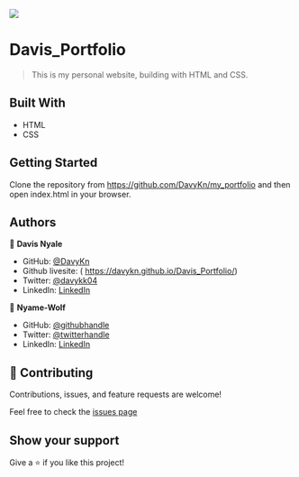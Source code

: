 ![](https://img.shields.io/badge/Microverse-blueviolet)

# Davis_Portfolio

> This is my personal website, building with HTML and CSS.

## Built With

- HTML
- CSS

## Getting Started

Clone the repository from https://github.com/DavyKn/my_portfolio
and then open index.html in your browser.

## Authors

👤 **Davis Nyale**

- GitHub: [@DavyKn](https://github.com/DavyKn)
- Github livesite: ( https://davykn.github.io/Davis_Portfolio/)
- Twitter: [@davykk04](https://twitter.com/davykk04)
- LinkedIn: [LinkedIn](https://www.linkedin.com/in/davis-katana-246600159/)

👤 **Nyame-Wolf**

- GitHub: [@githubhandle](https://github.com/Nyame-Wolf/)
- Twitter: [@twitterhandle](https://twitter.com/Mumenyam)
- LinkedIn: [LinkedIn](https://www.linkedin.com/in/mumenya-nyamu-web-designer-data-enthusiast/)

## 🤝 Contributing

Contributions, issues, and feature requests are welcome!

Feel free to check the [issues page](https://github.com/DavyKn/Davis_Portfolio/issues)

## Show your support

Give a ⭐️ if you like this project!
